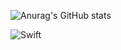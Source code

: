 
  ![Anurag's GitHub stats](https://github-readme-stats.vercel.app/api?username=rlarldud1234&show_icons=true&theme=radical)
  
  ![Swift](https://img.shields.io/badge/swift-F54A2A?style=for-the-badge&logo=swift&logoColor=white)


